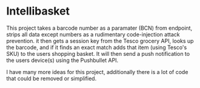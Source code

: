 # Intellibasket

This project takes a barcode number as a paramater (BCN) from endpoint, strips all data except numbers as a rudimentary code-injection attack prevention. it then gets a session key from the Tesco grocery API, looks up the barcode, and if it finds an exact match adds that item (using Tesco's SKU) to the users shopping basket. It will then send a push notification to the users device(s) using the Pushbullet API.

I have many more ideas for this project, additionally there is a lot of code that could be removed or simplified.